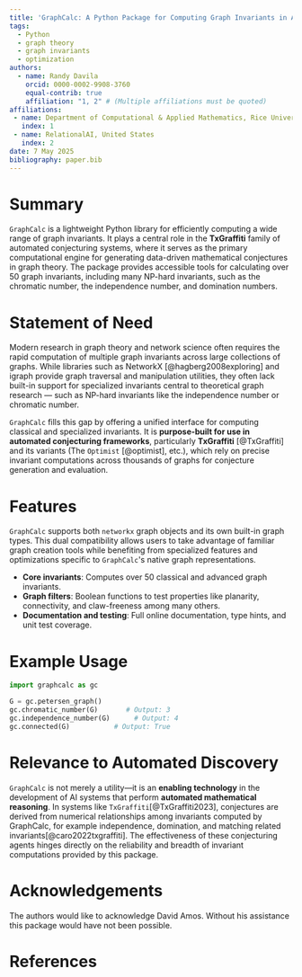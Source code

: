 ```yaml
---
title: 'GraphCalc: A Python Package for Computing Graph Invariants in Automated Conjecturing Systems'
tags:
  - Python
  - graph theory
  - graph invariants
  - optimization
authors:
  - name: Randy Davila
    orcid: 0000-0002-9908-3760
    equal-contrib: true
    affiliation: "1, 2" # (Multiple affiliations must be quoted)
affiliations:
 - name: Department of Computational & Applied Mathematics, Rice University, United States
   index: 1
 - name: RelationalAI, United States
   index: 2
date: 7 May 2025
bibliography: paper.bib
---
```


# Summary

`GraphCalc` is a lightweight Python library for efficiently computing a wide range of graph invariants. It plays a central role in the **TxGraffiti** family of automated conjecturing systems, where it serves as the primary computational engine for generating data-driven mathematical conjectures in graph theory. The package provides accessible tools for calculating over 50 graph invariants, including many NP-hard invariants, such as the chromatic number, the independence number, and domination numbers.

# Statement of Need

Modern research in graph theory and network science often requires the rapid computation of multiple graph invariants across large collections of graphs. While libraries such as NetworkX [@hagberg2008exploring] and igraph provide graph traversal and manipulation utilities, they often lack built-in support for specialized invariants central to theoretical graph research — such as NP-hard invariants like the independence number or chromatic number.

`GraphCalc` fills this gap by offering a unified interface for computing classical and specialized invariants. It is **purpose-built for use in automated conjecturing frameworks**, particularly **TxGraffiti** [@TxGraffiti] and its variants (The `Optimist` [@optimist], etc.), which rely on precise invariant computations across thousands of graphs for conjecture generation and evaluation.

# Features

`GraphCalc` supports both `networkx` graph objects and its own built-in graph types. This dual compatibility allows users to take advantage of familiar graph creation tools while benefiting from specialized features and optimizations specific to `GraphCalc`'s native graph representations.

* **Core invariants**: Computes over 50 classical and advanced graph invariants.
* **Graph filters**: Boolean functions to test properties like planarity, connectivity, and claw-freeness among many others.
* **Documentation and testing**: Full online documentation, type hints, and unit test coverage.

# Example Usage

```python
import graphcalc as gc

G = gc.petersen_graph()
gc.chromatic_number(G)       # Output: 3
gc.independence_number(G)      # Output: 4
gc.connected(G)           # Output: True
```

# Relevance to Automated Discovery

`GraphCalc` is not merely a utility—it is an **enabling technology** in the development of AI systems that perform **automated mathematical reasoning**. In systems like `TxGraffiti`[@TxGraffiti2023], conjectures are derived from numerical relationships among invariants computed by GraphCalc, for example independence, domination, and matching related invariants[@caro2022txgraffiti]. The effectiveness of these conjecturing agents hinges directly on the reliability and breadth of invariant computations provided by this package.

# Acknowledgements

The authors would like to acknowledge David Amos. Without his assistance this package would have not been possible.

# References
